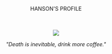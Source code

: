 <p align="center">HANSON'S PROFILE</p>
ㅤ
<p align="center">
  <img src="https://64.media.tumblr.com/8c4a2040f5eb64575044cebc18505e77/396d5c3c866d9db3-96/s640x960/6636b174612f125b21ed3c330a44fe351233197f.jpg">
</p>

<p align="center">
  <i>"Death is inevitable, drink more coffee."</i>
</p>
